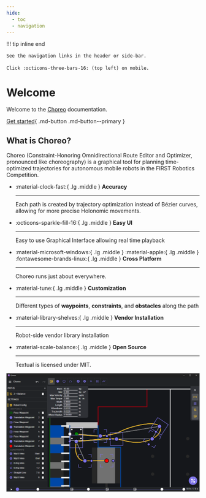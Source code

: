 ```yaml
---
hide:
  - toc
  - navigation
---
```


!!! tip inline end

    See the navigation links in the header or side-bar.

    Click :octicons-three-bars-16: (top left) on mobile.

# Welcome

Welcome to the [Choreo](https://github.com/SleipnirGroup/Choreo) documentation.

[Get started](./installation.md){ .md-button .md-button--primary }


## What is Choreo?

Choreo (Constraint-Honoring Omnidirectional Route Editor and Optimizer, pronounced like choreography) is a graphical tool for planning time-optimized trajectories for autonomous mobile robots in the FIRST Robotics Competition.

<div class="grid cards" markdown>

-   :material-clock-fast:{ .lg .middle } __Accuracy__

    ---

    Each path is created by trajectory optimization instead of Bézier curves, allowing for more precise Holonomic movements.


-   :octicons-sparkle-fill-16:{ .lg .middle } __Easy UI__

    ---

    Easy to use Graphical Interface allowing real time playback



-   :material-microsoft-windows:{ .lg .middle } :material-apple:{ .lg .middle } :fontawesome-brands-linux:{ .lg .middle } __Cross Platform__

    ---

    Choreo runs just about everywhere.



-   :material-tune:{ .lg .middle } __Customization__

    ---

    Different types of **waypoints**, **constraints**, and **obstacles** along the path


-   :material-library-shelves:{ .lg .middle } __Vendor Installation__

    ---

    Robot-side vendor library installation



-   :material-scale-balance:{ .lg .middle } __Open Source__

    ---

    Textual is licensed under MIT.


</div>

![Readme Screenshot of Example Choreo Setup](media/readmeScreenshot.png)